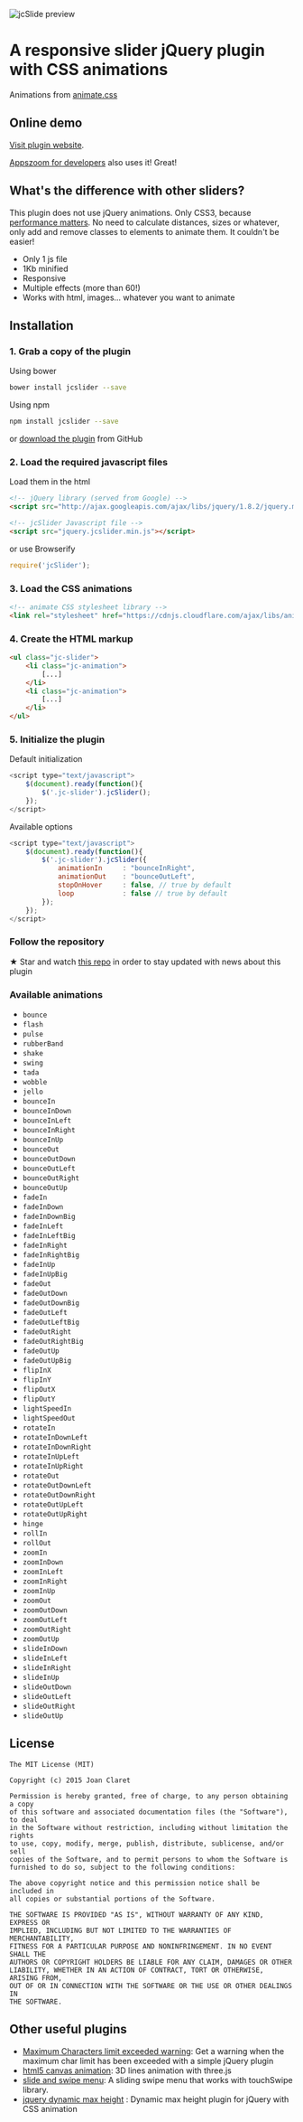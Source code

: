 ![jcSlide preview](http://joanclaret.github.io/jcSlider/img/github-cover.png)


A responsive slider jQuery plugin with CSS animations
========================================
Animations from [animate.css](https://daneden.github.io/animate.css/)


Online demo
-----------

[Visit plugin website](http://joanclaret.github.io/jcSlider).

[Appszoom for developers](http://www.appszoom.com/developers) also uses it! Great!


What's the difference with other sliders?
-----------

This plugin does not use jQuery animations. Only CSS3, because [performance matters](http://perf.rocks/).
No need to calculate distances, sizes or whatever, only add and remove classes to elements to animate them. It couldn't be easier!

* Only 1 js file
* 1Kb minified
* Responsive
* Multiple effects (more than 60!)
* Works with html, images... whatever you want to animate


Installation
-----------

### 1. Grab a copy of the plugin

Using bower

```bash
bower install jcslider --save 
```

Using npm

```bash
npm install jcslider --save 
```

or [download the plugin](https://github.com/JoanClaret/jcSlider/archive/master.zip) from GitHub


### 2. Load the required javascript files


Load them in the html

```html
<!-- jQuery library (served from Google) -->
<script src="http://ajax.googleapis.com/ajax/libs/jquery/1.8.2/jquery.min.js"></script>

<!-- jcSlider Javascript file -->
<script src="jquery.jcslider.min.js"></script>
```

or use Browserify

```javascript
require('jcSlider');
```

### 3. Load the CSS animations

```html
<!-- animate CSS stylesheet library -->
<link rel="stylesheet" href="https://cdnjs.cloudflare.com/ajax/libs/animate.css/3.3.0/animate.min.css">
```


### 4. Create the HTML markup

```html
<ul class="jc-slider">
    <li class="jc-animation">
        [...]
    </li>
    <li class="jc-animation">
        [...]
    </li>
</ul>
```

### 5. Initialize the plugin

Default initialization

```javascript
<script type="text/javascript">
    $(document).ready(function(){
        $('.jc-slider').jcSlider();
    });
</script>
```

Available options

```javascript
<script type="text/javascript">
    $(document).ready(function(){
        $('.jc-slider').jcSlider({
            animationIn     : "bounceInRight",
            animationOut    : "bounceOutLeft", 
            stopOnHover     : false, // true by default
            loop            : false // true by default
        });
    });
</script>
```

### Follow the repository
★ Star and watch [this repo](https://github.com/JoanClaret/jcSlider) in order to stay updated with news about this plugin

### Available animations

* `bounce`
* `flash`
* `pulse`
* `rubberBand`
* `shake`
* `swing`
* `tada`
* `wobble`
* `jello`
* `bounceIn`
* `bounceInDown`
* `bounceInLeft`
* `bounceInRight`
* `bounceInUp`
* `bounceOut`
* `bounceOutDown`
* `bounceOutLeft`
* `bounceOutRight`
* `bounceOutUp`
* `fadeIn`
* `fadeInDown`
* `fadeInDownBig`
* `fadeInLeft`
* `fadeInLeftBig`
* `fadeInRight`
* `fadeInRightBig`
* `fadeInUp`
* `fadeInUpBig`
* `fadeOut`
* `fadeOutDown`
* `fadeOutDownBig`
* `fadeOutLeft`
* `fadeOutLeftBig`
* `fadeOutRight`
* `fadeOutRightBig`
* `fadeOutUp`
* `fadeOutUpBig`
* `flipInX`
* `flipInY`
* `flipOutX`
* `flipOutY`
* `lightSpeedIn`
* `lightSpeedOut`
* `rotateIn`
* `rotateInDownLeft`
* `rotateInDownRight`
* `rotateInUpLeft`
* `rotateInUpRight`
* `rotateOut`
* `rotateOutDownLeft`
* `rotateOutDownRight`
* `rotateOutUpLeft`
* `rotateOutUpRight`
* `hinge`
* `rollIn`
* `rollOut`
* `zoomIn`
* `zoomInDown`
* `zoomInLeft`
* `zoomInRight`
* `zoomInUp`
* `zoomOut`
* `zoomOutDown`
* `zoomOutLeft`
* `zoomOutRight`
* `zoomOutUp`
* `slideInDown`
* `slideInLeft`
* `slideInRight`
* `slideInUp`
* `slideOutDown`
* `slideOutLeft`
* `slideOutRight`
* `slideOutUp`


License
-------

    The MIT License (MIT)

    Copyright (c) 2015 Joan Claret

    Permission is hereby granted, free of charge, to any person obtaining a copy
    of this software and associated documentation files (the "Software"), to deal
    in the Software without restriction, including without limitation the rights
    to use, copy, modify, merge, publish, distribute, sublicense, and/or sell
    copies of the Software, and to permit persons to whom the Software is
    furnished to do so, subject to the following conditions:

    The above copyright notice and this permission notice shall be included in
    all copies or substantial portions of the Software.

    THE SOFTWARE IS PROVIDED "AS IS", WITHOUT WARRANTY OF ANY KIND, EXPRESS OR
    IMPLIED, INCLUDING BUT NOT LIMITED TO THE WARRANTIES OF MERCHANTABILITY,
    FITNESS FOR A PARTICULAR PURPOSE AND NONINFRINGEMENT. IN NO EVENT SHALL THE
    AUTHORS OR COPYRIGHT HOLDERS BE LIABLE FOR ANY CLAIM, DAMAGES OR OTHER
    LIABILITY, WHETHER IN AN ACTION OF CONTRACT, TORT OR OTHERWISE, ARISING FROM,
    OUT OF OR IN CONNECTION WITH THE SOFTWARE OR THE USE OR OTHER DEALINGS IN
    THE SOFTWARE.
    
Other useful  plugins
----------------------
* [Maximum Characters limit exceeded warning](https://github.com/JoanClaret/max-char-limit-warning): Get a warning when the maximum char limit has been exceeded with a simple jQuery plugin
* [html5 canvas animation](http://joanclaret.github.io/html5-canvas-animation): 3D lines animation with three.js 
* [slide and swipe menu](http://joanclaret.github.io/slide-and-swipe-menu): A sliding swipe menu that works with touchSwipe library. 
* [jquery dynamic max height](http://joanclaret.github.io/jquery-dynamic-max-height) : Dynamic max height plugin for jQuery with CSS animation
